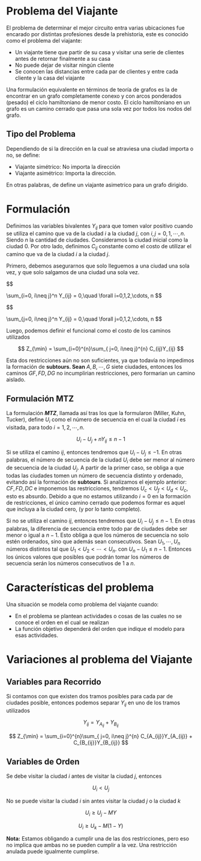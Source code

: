 # Problema del Viajante

El problema de determinar el mejor circuito entra varias ubicaciones fue encarado por distintas profesiones desde la prehistoria, este es conocido como el problema del viajante:

- Un viajante tiene que partir de su casa y visitar una serie de clientes antes de retornar finalmente a su casa
- No puede dejar de visitar ningún cliente
- Se conocen las distancias entre cada par de clientes y entre cada cliente y la casa del viajante

Una formulación equivalente en términos de teoría de grafos es la de encontrar en un grafo completamente conexo y con arcos ponderados (pesado) el ciclo hamiltoniano de menor costo. El ciclo hamiltoniano en un grafo es un camino cerrado que pasa una sola vez por todos los nodos del grafo.

## Tipo del Problema

Dependiendo de si la dirección en la cual se atraviesa una ciudad importa o no, se define:

- Viajante simétrico: No importa la dirección
- Viajante asimétrico: Importa la dirección.

En otras palabras, de define un viajante asimetrico para un grafo dirigido.

# Formulación

Definimos las variables bivalentes $Y_{ij}$ para que tomen valor positivo cuando se utiliza el camino que va de la ciudad $i$ a la ciudad $j$, con $i,j = 0,1, \cdots, n$. Siendo $n$ la cantidad de ciudades. Consideramos la ciudad inicial como la ciudad $0$. Por otro lado, definimos $C_{ij}$ constante como el costo de utilizar el camino que va de la ciudad $i$ a la ciudad $j$. 

Primero, debemos asegurarnos que solo lleguemos a una ciudad una sola vez, y que solo salgamos de una ciudad una sola vez.

$$

\sum_{i=0, i\neq j}^n Y_{ij} = 0,\quad \forall i=0,1,2,\cdots, n
$$

$$

\sum_{j=0, i\neq j}^n Y_{ij} = 0,\quad \forall j=0,1,2,\cdots, n
$$

Luego, podemos definir el funcional como el costo de los caminos utilizados

$$
Z_{\min} = \sum_{i=0}^{n}\sum_{ j=0, i\neq j}^{n} C_{ij}Y_{ij}
$$

Esta dos restricciones aún no son suficientes, ya que todavía no impedimos la formación de ********subtours. Sean******** $A, B, \cdots, G$ siete ciudades, entonces los caminos $GF, FD, DG$ no incumplirian restricciones, pero formarian un camino aislado.

## Formulación MTZ

La formulación ***MTZ***, llamada así tras los que la formularon (Miller, Kuhn, Tucker), define $U_i$ como el número de secuencia en el cual la ciudad $i$ es visitada, para todo $i = 1, 2, \cdots, n$.

$$
U_i - U_j + nY_{ij} \leq n-1
$$

Si se utiliza el camino $ij$, entonces tendremos que $U_i - U_j \leq -1$. En otras palabras, el número de secuencia de la ciudad $U_i$ debe ser menor al número de secuencia de la ciudad $U_j$. A partir de la primer caso, se obliga a que todas las ciudades tomen un número de secuencia distinto y ordenado, evitando así la formación de ********subtours********. Si analizamos el ejemplo anterior: $CF, FD, DC$ e imponemos las restricciones, tendremos $U_c < U_f < U_d < U_c$, esto es absurdo. Debido a que no estamos utilizando $i=0$ en la formación de restricciones, el único camino cerrado que podemos formar es aquel que incluya a la ciudad cero, (y por lo tanto completo).

Si no se utiliza el camino $ij$, entonces tendremos que $U_i - U_j \leq n-1$. En otras palabras, la diferencia de secuencia entre todo par de ciudades debe ser menor o igual a $n-1$. Esto obliga a que los números de secuencia no solo estén ordenados, sino que además sean consecutivos. Sean $U_1, \cdots, U_n$ números distintos tal que $U_1 <U_2< \cdots < U_n$. con $U_n - U_1 \leq n-1$. Entonces los únicos valores que posibles que podrán tomar los números de secuencia serán los números consecutivos de $1$ a $n$. 

# Características del problema

Una situación se modela como problema del viajante cuando:

- En el problema se plantean actividades o cosas de las cuales no se conoce el orden en el cual se realizan
- La función objetivo dependerá del orden que indique el modelo para esas actividades.

# Variaciones al problema del Viajante

## Variables para Recorrido

Si contamos con que existen dos tramos posibles para cada par de ciudades posible, entonces podemos separar $Y_{ij}$ en uno de los tramos utilizados

$$
Y_{ij} = Y_{A_{ij}} + Y_{B_{ij}}
$$

$$
Z_{\min} = \sum_{i=0}^{n}\sum_{ j=0, i\neq j}^{n} C_{A_{ij}}Y_{A_{ij}} + C_{B_{ij}}Y_{B_{ij}}
$$

## Variables de Orden

Se debe visitar la ciudad $i$ antes de visitar la ciudad $j$, entonces

$$
U_i < U_j
$$

No se puede visitar la ciudad $i$ sin antes visitar la ciudad $j$ o la ciudad $k$

$$
U_i \geq U_j - MY
$$

$$
U_i \geq U_k - M(1-Y)
$$

**Nota:** Estamos obligando a cumplir una de las dos restricciones, pero eso no implica que ambas no se pueden cumplir a la vez. Una restricción anulada puede igualmente cumplirse.
